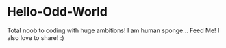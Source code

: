 # Hello-Odd-World
Total noob to coding with huge ambitions! I am human sponge... Feed Me! I also love to share! :)

